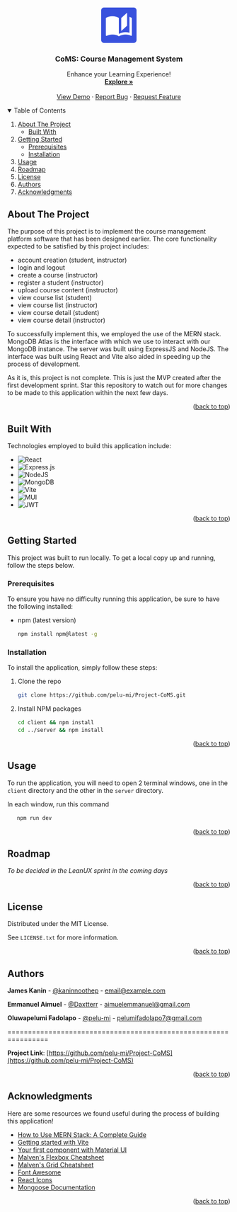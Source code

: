 <a name="readme-top"></a>


<!-- PROJECT LOGO -->
<br />
<div align="center">
  <a href="https://github.com/pelu-mi/Project-CoMS">
    <img src="client/public/logo.svg" alt="Logo" width="80" height="80">
  </a>

  <h3 align="center">CoMS: Course Management System</h3>

  <p align="center">
    Enhance your Learning Experience!
    <br />
    <a href="https://github.com/pelu-mi/Project-CoMS"><strong>Explore »</strong></a>
    <br />
    <br />
    <a href="https://github.com/pelu-mi/Project-CoMS">View Demo</a>
    ·
    <a href="https://github.com/pelu-mi/Project-CoMS/issues/new?labels=bug&template=bug-report---.md">Report Bug</a>
    ·
    <a href="https://github.com/pelu-mi/Project-CoMS/issues/new?labels=enhancement&template=feature-request---.md">Request Feature</a>
  </p>
</div>



<!-- TABLE OF CONTENTS -->
<details open>
  <summary>Table of Contents</summary>
  <ol>
    <li>
      <a href="#about-the-project">About The Project</a>
      <ul>
        <li><a href="#built-with">Built With</a></li>
      </ul>
    </li>
    <li>
      <a href="#getting-started">Getting Started</a>
      <ul>
        <li><a href="#prerequisites">Prerequisites</a></li>
        <li><a href="#installation">Installation</a></li>
      </ul>
    </li>
    <li><a href="#usage">Usage</a></li>
    <li><a href="#roadmap">Roadmap</a></li>
    <li><a href="#license">License</a></li>
    <li><a href="#authors">Authors</a></li>
    <li><a href="#acknowledgments">Acknowledgments</a></li>
  </ol>
</details>



<!-- ABOUT THE PROJECT -->
## About The Project

<!-- [![Product Name Screen Shot][product-screenshot]](https://example.com) -->

The purpose of this project is to implement the course management platform software that has been designed earlier. The core functionality expected to be satisfied by this project includes:
- account creation (student, instructor)
- login and logout
- create a course (instructor)
- register a student (instructor)
- upload course content (instructor)
- view course list (student)
- view course list (instructor)
- view course detail (student)
- view course detail (instructor) 

To successfully implement this, we employed the use of the MERN stack. MongoDB Atlas is the interface with which we use to interact with our MongoDB instance. The server was built using ExpressJS and NodeJS. The interface was built using React and Vite also aided in speeding up the process of development. 


As it is, this project is not complete. This is just the MVP created after the first development sprint. Star this repository to watch out for more changes to be made to this application within the next few days. 

<p align="right">(<a href="#readme-top">back to top</a>)</p>



## Built With

Technologies employed to build this application include:

* ![React](https://img.shields.io/badge/react-%2320232a.svg?style=for-the-badge&logo=react&logoColor=%2361DAFB)
* ![Express.js](https://img.shields.io/badge/express.js-%23404d59.svg?style=for-the-badge&logo=express&logoColor=%2361DAFB)
* ![NodeJS](https://img.shields.io/badge/node.js-6DA55F?style=for-the-badge&logo=node.js&logoColor=white)
* ![MongoDB](https://img.shields.io/badge/MongoDB-%234ea94b.svg?style=for-the-badge&logo=mongodb&logoColor=white)
* ![Vite](https://img.shields.io/badge/vite-%23646CFF.svg?style=for-the-badge&logo=vite&logoColor=white)
* ![MUI](https://img.shields.io/badge/MUI-%230081CB.svg?style=for-the-badge&logo=mui&logoColor=white)
* ![JWT](https://img.shields.io/badge/JWT-black?style=for-the-badge&logo=JSON%20web%20tokens)

<p align="right">(<a href="#readme-top">back to top</a>)</p>



<!-- GETTING STARTED -->
## Getting Started

This project was built to run locally. To get a local copy up and running, follow the steps below.

### Prerequisites

To ensure you have no difficulty running this application, be sure to have the following installed:

* npm (latest version)
  ```sh
  npm install npm@latest -g
  ```

### Installation

To install the application, simply follow these steps:

1. Clone the repo
   ```sh
   git clone https://github.com/pelu-mi/Project-CoMS.git
   ```
2. Install NPM packages
   ```sh
   cd client && npm install
   cd ../server && npm install
   ```


<p align="right">(<a href="#readme-top">back to top</a>)</p>



<!-- USAGE -->
## Usage

To run the application, you will need to open 2 terminal windows, one in the `client` directory and the other in the `server` directory. 

In each window, run this command

```sh
   npm run dev
   ```



<p align="right">(<a href="#readme-top">back to top</a>)</p>



<!-- ROADMAP -->
## Roadmap

_To be decided in the LeanUX sprint in the coming days_

<!--
- [x] Add Changelog
- [x] Add back to top links
- [ ] Add Additional Templates w/ Examples
- [ ] Add "components" document to easily copy & paste sections of the readme
- [ ] Multi-language Support
    - [ ] Chinese
    - [ ] Spanish
-->

<p align="right">(<a href="#readme-top">back to top</a>)</p>



<!-- LICENSE -->
## License

Distributed under the MIT License. 

See `LICENSE.txt` for more information.

<p align="right">(<a href="#readme-top">back to top</a>)</p>



<!-- CONTACT -->
## Authors

**James Kanin** - [@kaninnoothep](https://github.com/kaninnoothep) - email@example.com

**Emmanuel Aimuel** - [@Daxtterr](https://github.com/Daxtterr) - [aimuelemmanuel@gmail.com](mailto:aimuelemmanuel@gmail.com)

**Oluwapelumi Fadolapo** - [@pelu-mi](https://twitter.com/your_username) - pelumifadolapo7@gmail.com

================================================================

**Project Link**: [https://github.com/pelu-mi/Project-CoMS](https://github.com/pelu-mi/Project-CoMS)

<p align="right">(<a href="#readme-top">back to top</a>)</p>



<!-- ACKNOWLEDGMENTS -->
## Acknowledgments

Here are some resources we found useful during the process of building this application!

* [How to Use MERN Stack: A Complete Guide](https://www.mongodb.com/resources/languages/mern-stack-tutorial)
* [Getting started with Vite](https://vitejs.dev/guide/)
* [Your first component with Material UI](https://mui.com/material-ui/getting-started/learn/)
* [Malven's Flexbox Cheatsheet](https://flexbox.malven.co/)
* [Malven's Grid Cheatsheet](https://grid.malven.co/)
* [Font Awesome](https://fontawesome.com)
* [React Icons](https://react-icons.github.io/react-icons/search)
* [Mongoose Documentation](https://mongoosejs.com/docs/)

<p align="right">(<a href="#readme-top">back to top</a>)</p>



